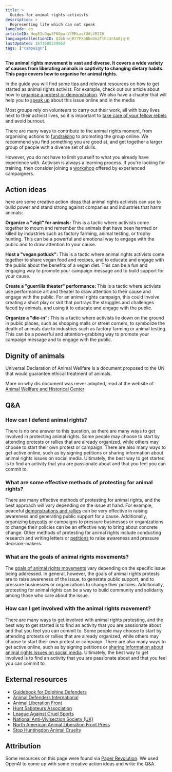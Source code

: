 ```yaml
---
title: >
  Guides for animal rights activists
description: >
  Representing life which can not speak
langCode: en
articleID: HngEIuDqw3FN0parVfMMiasfU6LVR2IH
languageCollectionID: Q2bb-wjR77PXnBNoUm2fthJ3rAu0jq-K
lastUpdated: 1673685329952
tags: ["campaign"]
---
```


**The animal rights movement is vast and diverse. It covers a wide variety of causes from liberating animals in captivity to changing dietary habits. This page covers how to organise for animal rights.**

In the guide you will find some tips and relevant resources on how to get started as animal rights activist. For example, check out our article about how to [organise a protest or demonstration](/organising/protest). We also have a chapter that will help you to [speak up](/communication) about this issue online and in the media

Most groups rely on volunteers to carry out their work, all with busy lives next to their activist lives, so it is important to [take care of your fellow rebels](/wellbeing) and avoid burnout.

There are many ways to contribute to the animal rights moment, from organising actions to [fundraising](/organising/finance) to promoting the group online. We recommend you find something you are good at, and get together a larger group of people with a diverse set of skills.

However, you do not have to limit yourself to what you already have experience with. Activism is always a learning process. If you're looking for training, then consider joining a [workshop](/trainings) offered by experienced campaigners.

## Action ideas

here are some creative action ideas that animal rights activists can use to build power and stand strong against companies and industries that harm animals:

**Organize a "vigil" for animals:** This is a tactic where activists come together to mourn and remember the animals that have been harmed or killed by industries such as factory farming, animal testing, or trophy hunting. This can be a powerful and emotional way to engage with the public and to draw attention to your cause.

**Host a "vegan potluck":** This is a tactic where animal rights activists come together to share vegan food and recipes, and to educate and engage with the public about the benefits of a vegan diet. This can be a fun and engaging way to promote your campaign message and to build support for your cause.

**Create a "guerrilla theater" performance:** This is a tactic where activists use performance art and theater to draw attention to their cause and engage with the public. For an animal rights campaign, this could involve creating a short play or skit that portrays the struggles and challenges faced by animals, and using it to educate and engage with the public.

**Organize a "die-in":** This is a tactic where activists lie down on the ground in public places, such as shopping malls or street corners, to symbolize the death of animals due to industries such as factory farming or animal testing. This can be a powerful and attention-grabbing way to promote your campaign message and to engage with the public.

## Dignity of animals

Universal Declaration of Animal Wellfare is a document proposed to the UN that would guarantee ethical treatment of animals.

More on why dis document was never adopted, read at the website of [Animal Wellfare and Historical Center](https://www.animallaw.info/article/compromise-universal-declaration-animal-welfare-0)

## Q&A

### How can I defend animal rights?

There is no one answer to this question, as there are many ways to get involved in protecting animal rights. Some people may choose to start by attending protests or rallies that are already organized, while others may choose to start their own protest or campaign. There are also many ways to get active online, such as by signing petitions or sharing information about animal rights issues on social media. Ultimately, the best way to get started is to find an activity that you are passionate about and that you feel you can commit to.

### What are some effective methods of protesting for animal rights?

There are many effective methods of protesting for animal rights, and the best approach will vary depending on the issue at hand. For example, peaceful [demonstrations and rallies](/organising/protest) can be very effective in raising awareness and generating public support for a cause. Additionally, organizing [boycotts](/tactics/boycot) or campaigns to pressure businesses or organizations to change their policies can be an effective way to bring about concrete change. Other methods of protesting for animal rights include conducting research and writing letters or [petitions](/tactics/petition) to raise awareness and pressure decision-makers.

### What are the goals of animal rights movements?

The [goals of animal rights movements](/strategy/goals) vary depending on the specific issue being addressed. In general, however, the goals of animal rights protests are to raise awareness of the issue, to generate public support, and to pressure businesses or organizations to change their policies. Additionally, protesting for animal rights can be a way to build community and solidarity among those who care about the issue.

### How can I get involved with the animal rights movement?

There are many ways to get involved with animal rights protesting, and the best way to get started is to find an activity that you are passionate about and that you feel you can commit to. Some people may choose to start by attending protests or rallies that are already organized, while others may choose to start their own protest or campaign. There are also many ways to get active online, such as by signing petitions or [sharing information about animal rights issues on social media](/tools/social-media). Ultimately, the best way to get involved is to find an activity that you are passionate about and that you feel you can commit to.

## External resources

-   [Guidebook for Dolphine Defenders](https://www.dolphinproject.com/a-guidebook-for-dolphin-defenders/)
-   [Animal Defenders International](http://www.ad-international.org/adi_home/)
-   [Animal Liberation Front](http://www.animalliberationfront.com/)
-   [Hunt Saboteurs Association](http://www.huntsabs.org.uk/)
-   [League Against Cruel Sports](https://www.league.org.uk/)
-   [National Anti-Vivisection Society (UK)](http://www.navs.org.uk/home/)
-   [North American Animal Liberation Front Press](https://animalliberationpressoffice.org/NAALPO/)
-   [Stop Huntingdon Animal Cruelty](http://www.shac.net/)

## Attribution

Some resources on this page were found via [Paper Revolution](https://www.paperrevolution.org/library/). We used OpenAI to come up with some creative action ideas and write the Q&A.